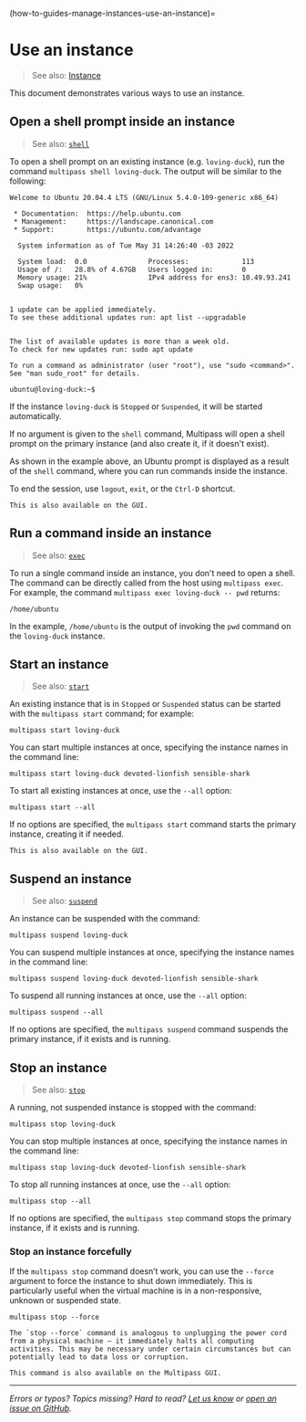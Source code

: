 (how-to-guides-manage-instances-use-an-instance)=
# Use an instance

> See also: [Instance](/explanation/instance)

This document demonstrates various ways to use an instance.

## Open a shell prompt inside an instance

> See also: [`shell`](/reference/command-line-interface/shell)

To open a shell prompt on an existing instance (e.g. `loving-duck`), run the command `multipass shell loving-duck`. The output will be similar to the following:

```{code-block} text
Welcome to Ubuntu 20.04.4 LTS (GNU/Linux 5.4.0-109-generic x86_64)

 * Documentation:  https://help.ubuntu.com
 * Management:     https://landscape.canonical.com
 * Support:        https://ubuntu.com/advantage

  System information as of Tue May 31 14:26:40 -03 2022

  System load:  0.0               Processes:             113
  Usage of /:   28.8% of 4.67GB   Users logged in:       0
  Memory usage: 21%               IPv4 address for ens3: 10.49.93.241
  Swap usage:   0%


1 update can be applied immediately.
To see these additional updates run: apt list --upgradable


The list of available updates is more than a week old.
To check for new updates run: sudo apt update

To run a command as administrator (user "root"), use "sudo <command>".
See "man sudo_root" for details.

ubuntu@loving-duck:~$
```

If the instance `loving-duck` is `Stopped` or `Suspended`, it will be started automatically.

If no argument is given to the `shell` command, Multipass will open a shell prompt on the primary instance (and also create it, if it doesn't exist).

As shown in the example above, an Ubuntu prompt is displayed as a result of the `shell` command, where you can run commands inside the instance.

To end the session, use `logout`, `exit`, or the `Ctrl-D` shortcut.

```{note}
This is also available on the GUI.
```

## Run a command inside an instance

> See also: [`exec`](/reference/command-line-interface/exec)

To run a single command inside an instance, you don't need to open a shell. The command can be directly called from the host using `multipass exec`. For example, the command `multipass exec loving-duck -- pwd` returns:

```{code-block} text
/home/ubuntu
```

In the example, `/home/ubuntu` is the output of invoking the `pwd` command on the `loving-duck` instance.

## Start an instance

> See also: [`start`](/reference/command-line-interface/start)

An existing instance that is in `Stopped` or `Suspended` status can be started with the `multipass start` command; for example:

```{code-block} text
multipass start loving-duck
```

You can start multiple instances at once, specifying the instance names in the command line:

```{code-block} text
multipass start loving-duck devoted-lionfish sensible-shark
```

To start all existing instances at once, use the `--all` option:

```{code-block} text
multipass start --all
```

If no options are specified, the `multipass start` command starts the primary instance, creating it if needed.

```{note}
This is also available on the GUI.
```

## Suspend an instance

> See also: [`suspend`](/reference/command-line-interface/suspend)

An instance can be suspended with the command:

```{code-block} text
multipass suspend loving-duck
```

You can suspend multiple instances at once, specifying the instance names in the command line:

```{code-block} text
multipass suspend loving-duck devoted-lionfish sensible-shark
```

To suspend all running instances at once, use the `--all` option:

```{code-block} text
multipass suspend --all
```

If no options are specified, the `multipass suspend` command suspends the primary instance, if it exists and is running.

## Stop an instance

> See also: [`stop`](/reference/command-line-interface/stop)

A running, not suspended instance is stopped with the command:

```{code-block} text
multipass stop loving-duck
```

You can stop multiple instances at once, specifying the instance names in the command line:

```{code-block} text
multipass stop loving-duck devoted-lionfish sensible-shark
```

To stop all running instances at once, use the `--all` option:

```{code-block} text
multipass stop --all
```

If no options are specified, the `multipass stop` command stops the primary instance, if it exists and is running.

### Stop an instance forcefully

If the `multipass stop` command doesn’t work, you can use the `--force` argument to force the instance to shut down immediately. This is particularly useful when the virtual machine is in a non-responsive, unknown or suspended state.

```{code-block} text
multipass stop --force
```

```{caution}
The `stop --force` command is analogous to unplugging the power cord from a physical machine – it immediately halts all computing activities. This may be necessary under certain circumstances but can potentially lead to data loss or corruption.
```

```{note}
This command is also available on the Multipass GUI.
```

<!--?TODO: ADD RESTART?-->

---

*Errors or typos? Topics missing? Hard to read? <a href="https://docs.google.com/forms/d/e/1FAIpQLSd0XZDU9sbOCiljceh3rO_rkp6vazy2ZsIWgx4gsvl_Sec4Ig/viewform?usp=pp_url&entry.317501128=https://canonical.com/multipass/docs/use-an-instance" target="_blank">Let us know</a> or <a href="https://github.com/canonical/multipass/issues/new/choose" target="_blank">open an issue on GitHub</a>.*
